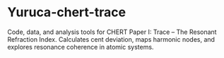 # Yuruca-chert-trace
Code, data, and analysis tools for CHERT Paper I: Trace – The Resonant Refraction Index. Calculates cent deviation, maps harmonic nodes, and explores resonance coherence in atomic systems.
